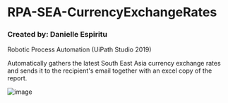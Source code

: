 # RPA-SEA-CurrencyExchangeRates
<h3>Created by: Danielle Espiritu</h3>

Robotic Process Automation (UiPath Studio 2019)



Automatically gathers the latest South East Asia currency exchange rates and sends it to the recipient's email together with an excel copy of the report.


![image](https://user-images.githubusercontent.com/28699887/59340654-f9ca9900-8d38-11e9-969a-307e0dbdd1d4.png)

